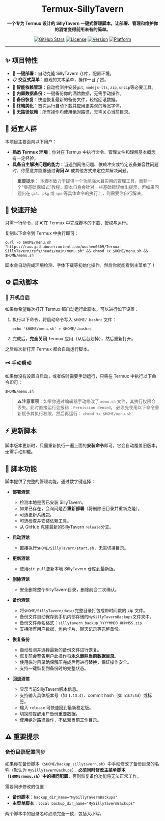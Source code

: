 <div align="center">

# Termux-SillyTavern

**一个专为 Termux 设计的 SillyTavern 一键式管理脚本，让部署、管理和维护你的酒馆变得前所未有的简单。**

[![GitHub Stars](https://img.shields.io/github/stars/wuchen0309/Termux-SillyTavern.svg?style=for-the-badge&logo=github)](https://github.com/wuchen0309/Termux-SillyTavern)
[![License](https://img.shields.io/badge/License-CC%20BY--NC--SA%204.0-blue.svg?style=for-the-badge)](https://github.com/wuchen0309/Termux-SillyTavern/blob/main/LICENSE)
[![Version](https://img.shields.io/badge/Version-2025.10.18-brightgreen.svg?style=for-the-badge)](https://github.com/wuchen0309/Termux-SillyTavern/blob/main/menu.sh)
[![Platform](https://img.shields.io/badge/Platform-Termux%20(Android)-orange.svg?style=for-the-badge&logo=android)](https://termux.dev/cn/index.html)

</div>

---

## ✨ 项目特性

- 🚀 **一键部署**：自动克隆 SillyTavern 仓库，配置环境。
- 📋 **交互式菜单**：直观的文本菜单，操作一目了然。
- 🔧 **智能依赖管理**：自动检测并安装`git`, `nodejs-lts`, `zip`, `unzip`等必要工具。
- 💾 **内置数据备份**：一键备份你的酒馆数据，无需手动操作。
- 🔄 **备份恢复**：快速恢复最新的备份文件，轻松回滚数据。
- 🎨 **终端美化**：首次运行自动下载并应用更美观的等宽字体。
- 🧹 **无路径依赖**：所有操作均使用绝对路径，无需关心当前目录。

## 📝 适宜人群

本项目主要面向以下用户：

- **熟悉 Termux 环境**：你对在 Termux 中执行命令、管理文件和理解基本概念有一定经验。
- **具备自主解决问题的能力**：当遇到网络问题、依赖冲突或特定设备兼容性问题时，你愿意并能够通过**询问 AI** 或其他方式来定位并解决问题。

> **重要提示**：
> 本脚本致力于提供一个功能强大且实用的管理工具，而非一个"零基础保姆式"教程。脚本自身会针对一些基础错误给出提示，但如果问题出在 `git`、`pkg` 或 `npm` 等具体命令的执行上，则需要你自行解决。

## 🚀 快速开始

只需一行命令，即可在 Termux 中完成脚本的下载、授权与运行。

复制以下命令到 Termux 中执行即可：

```
curl -o $HOME/menu.sh "https://raw.githubusercontent.com/wuchen0309/Termux-SillyTavern/refs/heads/main/menu.sh" && chmod +x $HOME/menu.sh && $HOME/menu.sh
```

脚本会自动完成环境检测、字体下载等初始化操作，然后你就能看到主菜单了！

## ⚙️ 启动脚本

### 🔑 开机自启

如果你希望每次打开 Termux 都自动运行此脚本，可以进行如下设置：

1.  执行以下命令，将启动命令写入 `$HOME/.bashrc` 文件：
    ```
    echo '$HOME/menu.sh' > $HOME/.bashrc
    ```
2.  完成后，**完全关闭** Termux 应用（从后台划掉），然后重新打开。

之后每次新打开 Termux 都会自动运行脚本。

### 🗝️ 手动启动

如果你没有设置自启动，或者临时需要手动运行，只需在 Termux 中执行以下命令即可：

```
$HOME/menu.sh
```
>**⚠️注意事项**：如果你通过编辑器手动修改了 `menu.sh` 文件，其执行权限会丢失。此时直接运行会报错：`Permission denied`。
>必须先使用以下命令重新赋予其执行权限，然后再运行：
>`chmod +x $HOME/menu.sh`

## ⚡ 更新脚本

脚本版本更新时，只需重新执行一遍上面的**安装命令**即可。它会自动覆盖旧版本，无需手动卸载。

## 📖 脚本功能

脚本提供了完整的管理功能，通过数字键选择：

- **部署酒馆**
  - 检测本地是否已安装 SillyTavern。
  - 如果已存在，会询问是否**重新部署**（将删除旧目录并重新克隆）。
  - 可选更新系统包。
  - 可选检查并安装依赖工具。
  - 从 GitHub 克隆最新的SillyTavern `release`分支。

- **启动酒馆**
  - 直接执行`$HOME/SillyTavern/start.sh`，无需切换目录。

- **更新酒馆**
  - 使用`git pull`更新本地 SillyTavern 仓库到最新版。

- **删除酒馆**
  - 安全删除整个SillyTavern目录，删除前会二次确认。

- **备份酒馆**
  - 将`$HOME/SillyTavern/data/`完整目录打包成带时间戳的 zip 文件。
  - 备份文件自动保存到手机内部存储的`MySillyTavernBackups`文件夹中。
  - 备份文件命名格式：`sillytavern_backup_YYYYMMDD_HHMMSS.zip`
  - 支持所有用户数据、角色卡片、聊天记录等完整备份。

- **恢复备份**
  - 自动检测并选择最新的备份文件进行恢复。
  - 恢复前会警告用户此操作将**永久删除当前数据目录**。
  - 使用临时目录确保解压完成后再进行替换，保证操作安全。
  - 支持一键恢复到备份时的完整状态。

- **回退酒馆**
  - 显示当前SillyTavern版本信息。
  - 支持输入具体版本号（如 `1.13.4`）、commit hash（如 `a1b2c3d`）或标签。
  - 输入 `release` 可快速回到最新稳定版。
  - 切换前提醒用户备份重要数据。
  - 使用绝对路径操作，不依赖当前工作目录。

## ⚠️ 重要提示

### 备份目录配置同步

如果你在备份脚本（`$HOME/backup_sillytavern.sh`）中手动修改了备份目录的名称（默认为 `MySillyTavernBackups`），**必须同时修改主菜单脚本（`$HOME/menu.sh`）中的相同配置**，否则恢复备份功能将无法正常工作。

需要同步修改的位置：
- **备份脚本**：`backup_dir_name="MySillyTavernBackups"`
- **主菜单脚本**：`local backup_dir_name="MySillyTavernBackups"`

两个脚本中的目录名称必须完全一致，包括大小写。